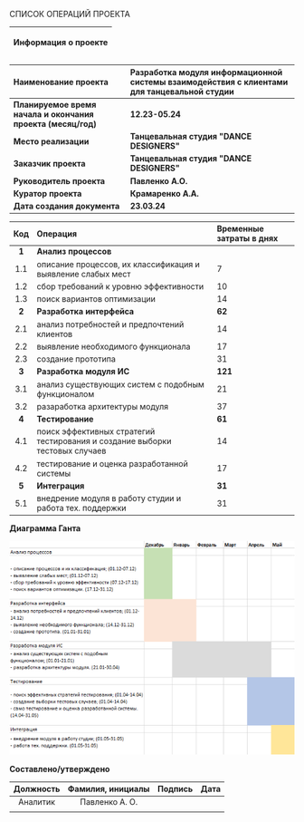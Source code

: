 СПИСОК ОПЕРАЦИЙ ПРОЕКТА

|<p>**Информация о проекте**</p><p></p>|
| :-: |

|**Наименование проекта**|**Разработка модуля информационной системы взаимодействия с клиентами для танцевальной студии**|
| :- | :- |
|**Планируемое время начала и окончания проекта (месяц/год)**|**12.23-05.24**|
|**Место реализации**|**Танцевальная студия "DANCE DESIGNERS"**|
|**Заказчик проекта**|**Танцевальная студия "DANCE DESIGNERS"**|
|**Руководитель проекта**|**Павленко А.О.**|
|**Куратор проекта**|**Крамаренко А.А.**|
|**Дата создания документа**|**23.03.24**|





|**Код**|**Операция**|**Временные затраты в днях**|
| :-: | :- | :- |
|**1**|**Анализ процессов**||**31**|
|1\.1|описание процессов, их классификация и выявление слабых мест|7|
|1\.2|сбор требований к уровню эффективности|10|
|1\.3|поиск вариантов оптимизации|14|
|**2**|**Разработка интерфейса**|**62**|
|2\.1|анализ потребностей и предпочтений клиентов|14|
|2\.2|выявление необходимого функционала|17|
|2\.3|создание прототипа|31|
|**3**|**Разработка модуля ИС**|**121**|
|3\.1|анализ существующих систем с подобным функционалом|21|
|3\.2|разаработка архитектуры модуля|37|
|**4**|**Тестирование**|**61**|
|4\.1|поиск эффективных стратегий тестирования и создание выборки тестовых случаев|14|
|4\.2|тестирование и оценка разработанной системы|17|
|**5**|**Интеграция**|**31**|
|5\.1|внедрение модуля в работу студии и работа тех. поддержки|31|

**Диаграмма Ганта**

![image](https://github.com/pavsasha/images/blob/main/Снимок%20экрана%202024-03-23%20214856.png)


**Составлено/утверждено**

|**Должность**|**Фамилия, инициалы**|**Подпись**|**Дата**|
| :-: | :-: | :-: | :-: |
|Аналитик|Павленко А. О.|||
|  |  |  |  |


